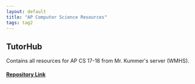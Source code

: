 ```yaml
---
layout: default
title: "AP Computer Science Resources"
tags: tag2
---
```

## TutorHub

Contains all resources for AP CS 17-18 from Mr. Kummer's server (WMHS).

#### [Repository Link](https://github.com/MJVL/AP-Computer-Science-Resources "AP Computer Science Resources")